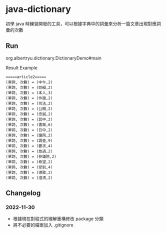 # java-dictionary
初學 java 時練習開發的工具，可以根據字典中的詞彙來分析一篇文章出現對應詞彙的次數

## Run
org.albertryu.dictionary.DictionaryDemo#main

Result Example
```
=====article2=====
(單詞, 次數) = (中午,2)
(單詞, 次數) = (妨礙,2)
(單詞, 次數) = (本人,3)
(單詞, 次數) = (作證,2)
(單詞, 次數) = (司法,2)
(單詞, 次數) = (公開,2)
(單詞, 次數) = (忠誠,2)
(單詞, 次數) = (其中,2)
(單詞, 次數) = (書面,6)
(單詞, 次數) = (日中,2)
(單詞, 次數) = (議院,2)
(單詞, 次數) = (調查,9)
(單詞, 次數) = (要求,4)
(單詞, 次數) = (放過,2)
(單詞, 次數) = (參議院,2)
(單詞, 次數) = (希望,2)
(單詞, 次數) = (受到,4)
(單詞, 次數) = (導致,2)
(單詞, 次數) = (澄清,2)
```

## Changelog
### 2022-11-30
- 根據現在對程式的理解重構修改 package 分類
- 將不必要的檔案加入 .gitignore
